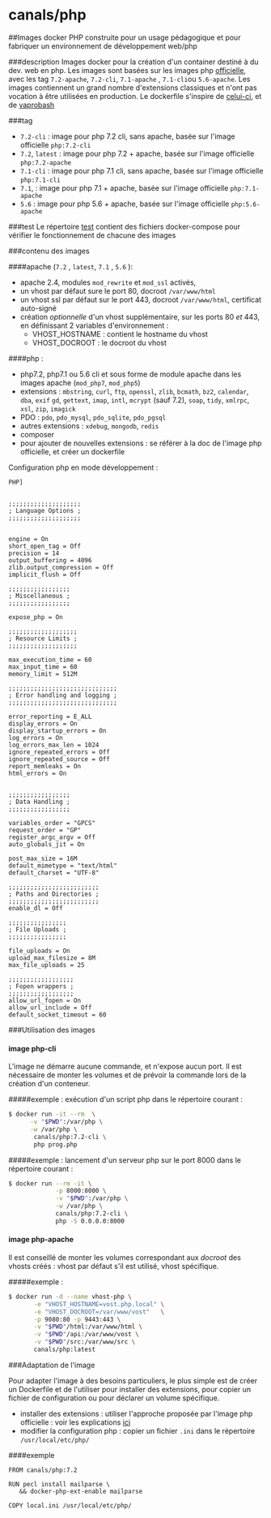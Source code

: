 # canals/php

##Images docker PHP  construite pour un usage pédagogique et pour fabriquer un environnement de développement web/php

###description
Images docker pour la création d'un container destiné à du dev. web en php. Les images sont basées sur
les images php [officielle](https://hub.docker.com/_/php/), avec les tag `7.2-apache`, `7.2-cli`, `7.1-apache` , 
`7.1-cli`ou `5.6-apache`.
Les images contiennent un grand nombre d'extensions classiques et n'ont pas vocation à être utilisées en production.
Le dockerfile s'inspire de [celui-ci](https://hub.docker.com/r/lavoweb/php-5.6/), et de
[vaprobash](https://github.com/fideloper/Vaprobash)

###tag
+ `7.2-cli` : image pour php 7.2 cli, sans apache, basée sur l'image officielle `php:7.2-cli`
+ `7.2`, `latest` : image pour php 7.2 + apache, basée sur l'image officielle `php:7.2-apache`
+ `7.1-cli` : image pour php 7.1 cli, sans apache, basée sur l'image officielle `php:7.1-cli`
+ `7.1`, : image pour php 7.1 + apache, basée sur l'image officielle `php:7.1-apache`
+ `5.6` : image pour php 5.6 + apache, basée sur l'image officielle `php:5.6-apache`

###test
Le répertoire [test](test) contient des fichiers docker-compose pour vérifier le fonctionnement de chacune des images


###contenu des images

####apache (`7.2` , `latest`, `7.1` , `5.6` ):

+ apache 2.4, modules `mod_rewrite` et `mod_ssl` activés,
+ un vhost par défaut sure le port 80, docroot `/var/www/html`
+ un vhost ssl par défaut sur le port 443, docroot `/var/www/html`, certificat auto-signé
+ création _optionnelle_ d'un vhost supplémentaire, sur les ports 80 _et_ 443, en définissant 2 variables d'environnement :
    * VHOST_HOSTNAME : contient le hostname du vhost
    * VHOST_DOCROOT : le docroot du vhost

####php :

+ php7.2, php7.1 ou 5.6 cli et sous forme de module apache dans les images apache (`mod_php7`, `mod_php5`)
+ extensions : `mbstring`, `curl`, `ftp`, `openssl`, `zlib`, `bcmath`, `bz2`, `calendar`, `dba`, `exif`
   `gd`, `gettext`, `imap`, `intl`, `mcrypt` (sauf 7.2), `soap`, `tidy`, `xmlrpc`, `xsl`, `zip`, `imagick`
+ PDO : `pdo`, `pdo_mysql`, `pdo_sqlite`, `pdo_pgsql`
+ autres extensions : `xdebug`, `mongodb`, `redis`
+ composer
+ pour ajouter de nouvelles extensions : se référer à la doc de l'image php officielle, et créer un dockerfile

Configuration php en mode développement :
```
PHP]


;;;;;;;;;;;;;;;;;;;;
; Language Options ;
;;;;;;;;;;;;;;;;;;;;


engine = On
short_open_tag = Off
precision = 14
output_buffering = 4096
zlib.output_compression = Off
implicit_flush = Off

;;;;;;;;;;;;;;;;;
; Miscellaneous ;
;;;;;;;;;;;;;;;;;

expose_php = On

;;;;;;;;;;;;;;;;;;;
; Resource Limits ;
;;;;;;;;;;;;;;;;;;;

max_execution_time = 60
max_input_time = 60
memory_limit = 512M

;;;;;;;;;;;;;;;;;;;;;;;;;;;;;;
; Error handling and logging ;
;;;;;;;;;;;;;;;;;;;;;;;;;;;;;;

error_reporting = E_ALL
display_errors = On
display_startup_errors = On
log_errors = On
log_errors_max_len = 1024
ignore_repeated_errors = Off
ignore_repeated_source = Off
report_memleaks = On
html_errors = On


;;;;;;;;;;;;;;;;;
; Data Handling ;
;;;;;;;;;;;;;;;;;

variables_order = "GPCS"
request_order = "GP"
register_argc_argv = Off
auto_globals_jit = On

post_max_size = 16M
default_mimetype = "text/html"
default_charset = "UTF-8"

;;;;;;;;;;;;;;;;;;;;;;;;;
; Paths and Directories ;
;;;;;;;;;;;;;;;;;;;;;;;;;
enable_dl = Off

;;;;;;;;;;;;;;;;
; File Uploads ;
;;;;;;;;;;;;;;;;

file_uploads = On
upload_max_filesize = 8M
max_file_uploads = 25

;;;;;;;;;;;;;;;;;;
; Fopen wrappers ;
;;;;;;;;;;;;;;;;;;
allow_url_fopen = On
allow_url_include = Off
default_socket_timeout = 60

```


###Utilisation des images

#### image php-cli
L'image ne démarre aucune commande, et n'expose aucun port. Il est nécessaire de monter 
les volumes et de prévoir  la commande lors de la création d'un conteneur.

#####exemple : exécution d'un script php dans le répertoire courant : 
```bash
$ docker run -it --rm  \
      -v "$PWD":/var/php \
      -w /var/php \
       canals/php:7.2-cli \
       php prog.php
```
#####exemple : lancement d'un serveur php sur le port 8000 dans le répertoire courant : 
```bash
$ docker run --rm -it \
             -p 8000:8000 \
             -v "$PWD":/var/php \
             -w /var/php \
             canals/php:7.2-cli \
             php -S 0.0.0.0:8000 
```

#### image php-apache
Il est conseillé de monter les volumes correspondant aux _docroot_ des vhosts créés : vhost par défaut s'il est utilisé,
vhost spécifique.

#####exemple :

```bash
$ docker run -d --name vhost-php \
       -e "VHOST_HOSTNAME=vost.php.local" \
       -e "VHOST_DOCROOT=/var/www/vost"   \
       -p 9080:80 -p 9443:443 \
       -v "$PWD"/html:/var/www/html \
       -v "$PWD"/api:/var/www/vost \
       -v "$PWD"/src:/var/www/src \
       canals/php:latest
```

###Adaptation de l'image

Pour adapter l'image à des besoins particuliers, le plus simple est de créer un Dockerfile et de l'utiliser pour
installer des extensions, pour copier un fichier de configuration ou pour déclarer un volume spécifique.

+ installer des extensions : utiliser l'approche proposée par l'image php officielle : voir les explications
   [ici](https://hub.docker.com/_/php/)
+ modifier la configuration php : copier un fichier `.ini` dans le répertoire `/usr/local/etc/php/`

####exemple
```
FROM canals/php:7.2

RUN pecl install mailparse \
   && docker-php-ext-enable mailparse

COPY local.ini /usr/local/etc/php/
```